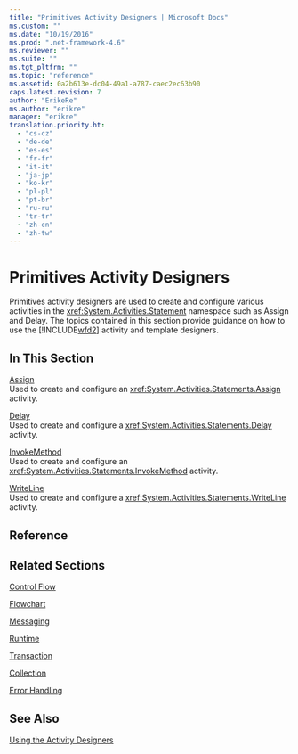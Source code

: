 ```yaml
---
title: "Primitives Activity Designers | Microsoft Docs"
ms.custom: ""
ms.date: "10/19/2016"
ms.prod: ".net-framework-4.6"
ms.reviewer: ""
ms.suite: ""
ms.tgt_pltfrm: ""
ms.topic: "reference"
ms.assetid: 0a2b613e-dc04-49a1-a787-caec2ec63b90
caps.latest.revision: 7
author: "ErikeRe"
ms.author: "erikre"
manager: "erikre"
translation.priority.ht: 
  - "cs-cz"
  - "de-de"
  - "es-es"
  - "fr-fr"
  - "it-it"
  - "ja-jp"
  - "ko-kr"
  - "pl-pl"
  - "pt-br"
  - "ru-ru"
  - "tr-tr"
  - "zh-cn"
  - "zh-tw"
---
```

# Primitives Activity Designers
Primitives activity designers are used to create and configure various activities in the <xref:System.Activities.Statement> namespace such as Assign and Delay. The topics contained in this section provide guidance on how to use the [!INCLUDE[wfd2](../workflow-designer/includes/wfd2_md.md)] activity and template designers.  
  
## In This Section  
 [Assign](../workflow-designer/assign-activity-designer.md)  
 Used to create and configure an <xref:System.Activities.Statements.Assign> activity.  
  
 [Delay](../workflow-designer/delay-activity-designer.md)  
 Used to create and configure a <xref:System.Activities.Statements.Delay> activity.  
  
 [InvokeMethod](../workflow-designer/invokemethod-activity-designer.md)  
 Used to create and configure an <xref:System.Activities.Statements.InvokeMethod> activity.  
  
 [WriteLine](../workflow-designer/writeline-activity-designer.md)  
 Used to create and configure a <xref:System.Activities.Statements.WriteLine> activity.  
  
## Reference  
  
## Related Sections  
 [Control Flow](../workflow-designer/control-flow-activity-designers.md)  
  
 [Flowchart](../workflow-designer/flowchart-activity-designers.md)  
  
 [Messaging](../workflow-designer/messaging-activity-designers.md)  
  
 [Runtime](../workflow-designer/runtime-activity-designers.md)  
  
 [Transaction](../workflow-designer/transaction-activity-designers.md)  
  
 [Collection](../workflow-designer/collection-activity-designers.md)  
  
 [Error Handling](../workflow-designer/error-handling-activity-designers.md)  
  
## See Also  
 [Using the Activity Designers](../workflow-designer/using-the-activity-designers.md)